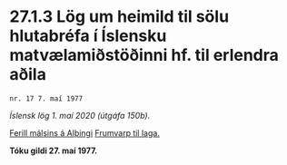 # 27.1.3 Lög um heimild til sölu hlutabréfa í Íslensku matvælamiðstöðinni hf. til erlendra aðila

`nr. 17 7. maí 1977`

_Íslensk lög 1. maí 2020 (útgáfa 150b)._

[Ferill málsins á Alþingi](https://www.althingi.is/thingstorf/thingmalalistar-eftir-thingum/ferill/?ltg=98&mnr=228)
[Frumvarp til laga.](https://www.althingi.is/altext/98/s/pdf/0481.pdf)

**Tóku gildi 27. maí 1977.**

